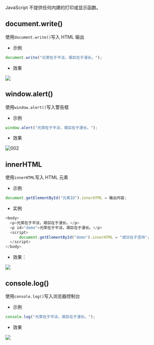 JavaScript 不提供任何内建的打印或显示函数。

## document.write()

使用`document.write()`写入 HTML 输出

*   示例

```javascript
document.write("光荣在于平淡，艰巨在于漫长。");
```

*   效果

![](D:\Users\zhaohui\Desktop\javascript\MD\public\001.png)

## window\.alert()

使用`window.alert()`写入警告框

*   示例

```javascript
window.alert("光荣在于平淡，艰巨在于漫长。");
```

*   效果

![002](D:\Users\zhaohui\Desktop\javascript\MD\public\002.png)

## innerHTML

使用`innerHTML`写入 HTML 元素

*   示例

```javascript
document.getElementById("元素ID").innerHTML = 输出内容;
```

*   实例

```javascript
<body>
  <p>光荣在于平淡，艰巨在于漫长。</p>
  <p id="demo">光荣在于平淡，艰巨在于漫长。</p>
  <script>
      document.getElementById("demo").innerHTML = "成功在于坚持";
  </script>
</body>
```

*   效果：

![](D:\Users\zhaohui\Desktop\javascript\MD\public\003.png)

## console.log()

使用`console.log()`写入浏览器控制台

*   示例

```javascript
console.log("光荣在于平淡，艰巨在于漫长。");
```

*   效果

![](D:\Users\zhaohui\Desktop\javascript\MD\public\004.png)
